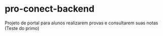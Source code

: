 # pro-conect-backend
Projeto de portal para alunos realizarem provas e consultarem suas notas (Teste do primo)
